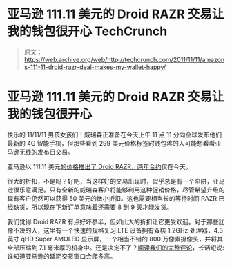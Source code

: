# 亚马逊 111.11 美元的 Droid RAZR 交易让我的钱包很开心 TechCrunch

> 原文：<https://web.archive.org/web/http://techcrunch.com/2011/11/11/amazons-111-11-droid-razr-deal-makes-my-wallet-happy/>

# 亚马逊 111.11 美元的 Droid RAZR 交易让我的钱包很开心

快乐的 11/11/11 男孩女孩们！威瑞森正准备在今天上午 11 点 11 分向全球发布他们最新的 4G 智能手机，但那些看到 299 美元价格标签时钱包疼的人可能想看看亚马逊无线的发布日交易。

亚马逊以 111.11 美元[的价格推出了 Droid RAZR，两年合约](https://web.archive.org/web/20230204234337/http://wireless.amazon.com/Motorola-RAZR-Android-Verizon-Wireless/dp/B0061OQJTK/ref=sh_br_ph_1?ie=UTF8&transaction=INDIVIDUAL_NEW&sr=1-1-entd&qid=1321018359932)仅在今天。

很大的折扣，不是吗？好吧，当这样好的交易出现时，似乎总是有一个陷阱，亚马逊很乐意满足。只有全新的威瑞森客户将能够利用这种促销价格，尽管希望升级的现有客户仍然可以获得 50 美元的微小折扣。这也需要相当长的等待时间 RAZR 已经缺货，所以现在下新订单意味着还需要 8 到 9 天才能发货。

我们觉得 Droid RAZR 有点好坏参半，但如此大的折扣让它更受欢迎。对于那些犹豫不决的人，这里有一个快速的规格复习:LTE 设备拥有双核 1.2GHz 处理器，4.3 英寸 qHD Super AMOLED 显示屏，一个相当不错的 800 万像素摄像头，并将其全部压缩到 7.1 毫米厚的机身中。还是决定不了？[阅读我们的完整评论](https://web.archive.org/web/20230204234337/https://techcrunch.com/2011/11/07/motorola-droid-razr-review-so-close-yet-so-far/)，长话短说:谁知道亚马逊的延期交货窗口会爬多高。